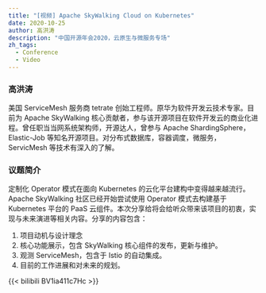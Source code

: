 ```yaml
---
title: "[视频] Apache SkyWalking Cloud on Kubernetes"
date: 2020-10-25
author: 高洪涛
description: "中国开源年会2020，云原生与微服务专场"
zh_tags:
  - Conference
  - Video
---
```


### 高洪涛

美国 ServiceMesh 服务商 tetrate 创始工程师。原华为软件开发云技术专家。目前为 Apache SkyWalking 核心贡献者，参与该开源项目在软件开发云的商业化进程。曾任职当当网系统架构师，开源达人，曾参与 Apache ShardingSphere，Elastic-Job 等知名开源项目。对分布式数据库，容器调度，微服务，ServicMesh 等技术有深入的了解。

### 议题简介

定制化 Operator 模式在面向 Kubernetes 的云化平台建构中变得越来越流行。Apache SkyWalking 社区已经开始尝试使用 Operator 模式去构建基于 Kubernetes 平台的 PaaS 云组件。本次分享给将会给听众带来该项目的初衷，实现与未来演进等相关内容。分享的内容包含：

1. 项目动机与设计理念
2. 核心功能展示，包含 SkyWalking 核心组件的发布，更新与维护。
3. 观测 ServiceMesh，包含于 Istio 的自动集成。
4. 目前的工作进展和对未来的规划。

{{< bilibili BV1ia411c7Hc >}}

